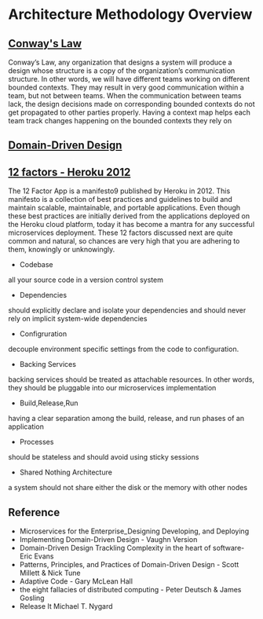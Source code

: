 # Architecture Methodology Overview

## [Conway's Law](https://en.wikipedia.org/wiki/Conway%27s_law)

  Conway’s Law, any organization that designs a system will produce a design whose structure is a copy of the organization’s communication structure. In other words, we will have different teams working on different bounded contexts. They may result in very good communication within a team, but not between teams. When the communication between teams lack, the design decisions made
on corresponding bounded contexts do not get propagated to other parties properly. Having a context map helps each team track changes happening on the bounded contexts they rely on

## [Domain-Driven Design](https://en.wikipedia.org/wiki/Domain-driven_design)

## [12 factors - Heroku  2012](https://12factor.net)

The 12 Factor App is a manifesto9 published by Heroku in 2012. This manifesto is a collection of best practices and guidelines to build and maintain scalable, maintainable, and portable applications. Even though these best practices are initially derived from the applications deployed on the Heroku cloud platform, today it has become a mantra for any successful microservices deployment. These 12 factors discussed next are quite common and natural, so chances are very high that you are adhering to them, knowingly or unknowingly.

* Codebase

all your source code
in a version control system

* Dependencies

should explicitly declare and isolate your dependencies and should never rely on implicit system-wide dependencies

* Configruration

decouple environment specific settings from the code to configuration.

* Backing Services

backing services should be treated as attachable resources. In other words, they should be pluggable into our microservices implementation

* Build,Release,Run

having a clear separation among the build, release, and run phases of an application

* Processes

 should be stateless and should avoid using sticky sessions

* Shared Nothing Architecture

a system should not share either the disk or the memory with other nodes



## Reference

* Microservices for the Enterprise_Designing Developing, and Deploying
* Implementing Domain-Driven Design - Vaughn Version
* Domain-Driven Design Trackling Complexity in the heart of software- Eric Evans
* Patterns, Principles, and Practices of Domain-Driven Design - Scott Millett & Nick Tune
* Adaptive Code - Gary McLean Hall
* the eight fallacies of distributed computing - Peter Deutsch & James Gosling
* Release It Michael T. Nygard